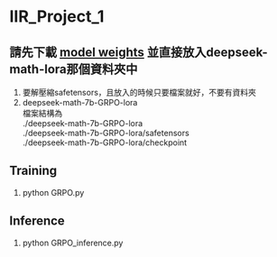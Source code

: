 # IIR_Project_1

## 請先下載 [model weights](https://drive.google.com/file/d/1vsriB2MNqSrKJjcZsY4SnBopNIgE_5CD/view?usp=drive_link) 並直接放入deepseek-math-lora那個資料夾中  
1. 要解壓縮safetensors，且放入的時候只要檔案就好，不要有資料夾  
2. deepseek-math-7b-GRPO-lora  
檔案結構為  
./deepseek-math-7b-GRPO-lora    
./deepseek-math-7b-GRPO-lora/safetensors  
./deepseek-math-7b-GRPO-lora/checkpoint

## Training
1. python GRPO.py

## Inference
1. python GRPO_inference.py
